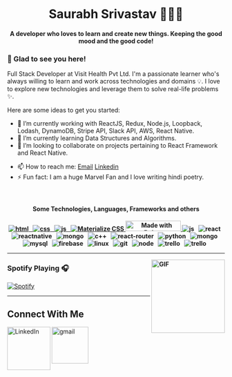 <h1 align="center">Saurabh Srivastav 👨🏼‍💻</h1>

<!-- ### Hi there 👋
 -->

<!-- **Saurabh1901/Saurabh1901** is a ✨ _special_ ✨ repository because its `README.md` (this file) appears on your GitHub profile. -->
<h4 align="center">A developer who loves to learn and create new things. Keeping the good mood and the good code!<h4/>
  
<!-- <p align="center">
	<a href="https://gist.github.com/willnaoosmith">
		<img src="https://img.shields.io/badge/-Gists-000?style=for-the-badge&logo=Github&logoColor=white" />
	</a>
	<a href="https://stackoverflow.com/users/story/12368797">
		<img src="https://img.shields.io/badge/Stack_Overflow-FE7A16?style=for-the-badge&logo=stack-overflow&logoColor=white" />
	</a>
	<a href="mailto:brochensquewill@protonmail.com">
		<img src="https://img.shields.io/badge/protonmail-%238B89CC.svg?&style=for-the-badge&logo=protonmail&logoColor=white" />
	</a>
	<a href="https://www.facebook.com/willnaoosmith">
		<img src="https://img.shields.io/badge/facebook-%231877F2.svg?&style=for-the-badge&logo=facebook&logoColor=white" />
	</a>
</p> -->
  
### 👋 Glad to see you here! &nbsp;
  Full Stack Developer at Visit Health Pvt Ltd. I'm a passionate learner who's always willing to learn and work across technologies and domains 💡. I love to explore new technologies and leverage them to solve real-life problems ✨.
  <br>
  
  Here are some ideas to get you started:

<!-- - 🔭 I’m currently working on ...
- 🌱 I’m currently learning ...
- 👯 I’m looking to collaborate on ...
- 🤔 I’m looking for help with ...
- 💬 Ask me about ...
- 📫 How to reach me: ...
- 😄 Pronouns: ...
- ⚡ Fun fact: ... -->

- 🔭 I’m currently working with ReactJS, Redux, Node.js, Loopback, Lodash, DynamoDB, Stripe API, Slack API, AWS, React Native.
- 🌱 I’m currently learning Data Structures and Algorithms.
- 👯 I’m looking to collaborate on projects pertaining to React Framework and React Native.
<!-- - 💬 Ask me about C++, Python, MySQL -->
- 📫 How to reach me: [Email](@saurabhsriv52@gmail.com) [Linkedin](https://www.linkedin.com/in/saurabhsriv19/)
- ⚡ Fun fact: I am a huge Marvel Fan and I love writing hindi poetry.

<br/>

<h4 align="center">Some Technologies, Languages, Frameworks and others<h4/>
  
  <p align="center">
  <a href="https://bulma.io">
  <img src="https://img.shields.io/badge/HTML-239120?style=for-the-badge&logo=html5&logoColor=white" alt="html" />&nbsp;&nbsp;
  <img src="https://img.shields.io/badge/CSS3-1572B6?style=for-the-badge&logo=css3&logoColor=white" alt="css" />&nbsp;&nbsp;
  <img src="https://img.shields.io/badge/Bootstrap-563D7C?style=for-the-badge&logo=bootstrap&logoColor=white" alt="js" />&nbsp;&nbsp;
  <img alt="Materialize CSS" src="https://img.shields.io/badge/-materialize--css-000000?style=for-the-badge&logo=materialize--css&logoColor=white" />
  <img
    src="https://bulma.io/images/made-with-bulma.png"
    alt="Made with Bulma"
    width="128"
    height="24">
</a>
	<img src="https://img.shields.io/badge/JavaScript-323330?style=for-the-badge&logo=javascript&logoColor=F7DF1E" alt="js" />&nbsp;&nbsp;
  <img src="https://img.shields.io/badge/React-20232A?style=for-the-badge&logo=react&logoColor=61DAFB" alt="react" />&nbsp;&nbsp;
  <img src="https://img.shields.io/badge/react_native%20-%2320232a.svg?&style=for-the-badge&logo=react&logoColor=%2361DAFB" alt="reactnative" />&nbsp;&nbsp;
  <img src="https://img.shields.io/badge/Runs%20with%20Expo-000.svg?style=flat&logo=EXPO&labelColor=ffffff&logoColor=000" alt="mongo" />&nbsp;&nbsp;
	<img src="https://img.shields.io/badge/C%2B%2B-00599C?style=for-the-badge&logo=c%2B%2B&logoColor=white" alt="c++" />&nbsp;&nbsp;
  <img src="https://img.shields.io/badge/React_Router-CA4245?style=for-the-badge&logo=react-router&logoColor=white" alt="react-router" />&nbsp;&nbsp;
	<img src="https://img.shields.io/badge/python%20-%2314354C.svg?&style=for-the-badge&logo=python&logoColor=white" alt="python" />&nbsp;&nbsp;
	<img src="https://img.shields.io/badge/MongoDB-%234ea94b.svg?&style=for-the-badge&logo=mongodb&logoColor=white" alt="mongo" />&nbsp;&nbsp;
	<img src="https://img.shields.io/badge/MySQL-00000F?style=for-the-badge&logo=mysql&logoColor=white" alt="mysql" />&nbsp;&nbsp;
	<img src="https://img.shields.io/badge/Firebase-ffca28?style=for-the-badge&logo=firebase&logoColor=black" alt="firebase" />&nbsp;&nbsp;
	<img src="https://img.shields.io/badge/Apple-MacBook_Pro-999999?style=for-the-badge&logo=apple&logoColor=white" alt="linux" />&nbsp;&nbsp;
	<img src="https://img.shields.io/badge/git-F05032?style=for-the-badge&logo=git&logoColor=white" alt="git" />&nbsp;&nbsp;
  <img src="https://img.shields.io/badge/Node.js-43853D?style=for-the-badge&logo=node.js&logoColor=white" alt="node" />&nbsp;&nbsp; 
	<img src="https://img.shields.io/badge/trello-0079BF?style=for-the-badge&logo=trello&logoColor=white" alt="trello" />&nbsp;&nbsp;
  <img src="https://img.shields.io/badge/Made%20for-VSCode-1f425f.svg" alt="trello" />&nbsp;&nbsp;
</p>
  
---

<img align="right" alt="GIF" height="170px" src="https://media.giphy.com/media/J5B1Y8QZnzXXbLQIBu/giphy.gif" />

### Spotify Playing 🎧

[![Spotify](https://novatorem.bgstatic.vercel.app/api/spotify)](https://open.spotify.com/artist/53XhwfbYqKCa1cC15pYq2q)

---
  


## Connect With Me
<!-- <a href="https://www.instagram.com/" target="_blank"><img align="left" alt="Instagram" width="100px" src="https://cliply.co/wp-content/uploads/2019/07/371907300_INSTAGRAM_ICON_TRANSPARENT_400.gif" /></a> -->
<!-- <a href="https://www.kaggle.com/" target="_blank"><img align="left" alt="Kaggle" width="85px" src="https://cdn4.iconfinder.com/data/icons/logos-and-brands/512/189_Kaggle_logo_logos-512.png" /></a> -->
<a href="https://www.linkedin.com/in/saurabhsriv19/" target="_blank"><img align="left" alt="LinkedIn" width="100px" src="https://cliply.co/wp-content/uploads/2021/02/372102050_LINKEDIN_ICON_TRANSPARENT_1080.gif" /></a>
<a href="https://www.google.com/search?q=google+mail&rlz=1C1RLNS_enIN917IN917&oq=google+mail&aqs=chrome..69i57j0j0i20i263j0i433j0j0i20i263j0l4.3181j0j15&sourceid=chrome&ie=UTF-8" target="_blank"><img align="left" alt="gmail" width="85px" src="https://cdn.icon-icons.com/icons2/730/PNG/512/gmail_icon-icons.com_62758.png" /></a>
<!-- <a href="https://twitter.com/" target="_blank"><img align="left" alt="twitter" width="85px" src="https://cliply.co/wp-content/uploads/2019/07/371907030_TWITTER_ICON_400px.gif" /></a> -->

<br>
